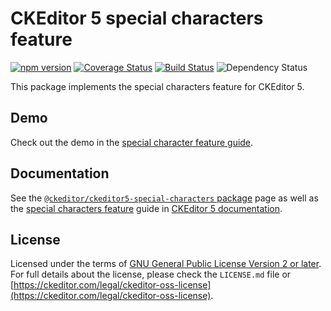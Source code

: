 CKEditor 5 special characters feature
===========================

[![npm version](https://badge.fury.io/js/%40ckeditor%2Fckeditor5-special-characters.svg)](https://www.npmjs.com/package/@ckeditor/ckeditor5-special-characters)
[![Coverage Status](https://coveralls.io/repos/github/ckeditor/ckeditor5/badge.svg?branch=master)](https://coveralls.io/github/ckeditor/ckeditor5?branch=master)
[![Build Status](https://travis-ci.com/ckeditor/ckeditor5.svg?branch=master)](https://app.travis-ci.com/github/ckeditor/ckeditor5)
![Dependency Status](https://img.shields.io/librariesio/release/npm/@ckeditor/ckeditor5-special-characters)

This package implements the special characters feature for CKEditor 5.

## Demo

Check out the demo in the [special character feature guide](https://ckeditor.com/docs/ckeditor5/latest/features/special-characters.html#demo).

## Documentation

See the [`@ckeditor/ckeditor5-special-characters` package](https://ckeditor.com/docs/ckeditor5/latest/api/special-characters.html) page as well as the [special characters feature](https://ckeditor.com/docs/ckeditor5/latest/features/special-characters.html) guide in [CKEditor 5 documentation](https://ckeditor.com/docs/ckeditor5/latest/).

## License

Licensed under the terms of [GNU General Public License Version 2 or later](http://www.gnu.org/licenses/gpl.html). For full details about the license, please check the `LICENSE.md` file or [https://ckeditor.com/legal/ckeditor-oss-license](https://ckeditor.com/legal/ckeditor-oss-license).

